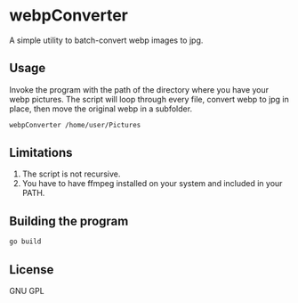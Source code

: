 # webpConverter
A simple utility to batch-convert webp images to jpg.

## Usage
Invoke the program with the path of the directory where you have your webp pictures. The script will loop through every file, convert webp to jpg in place, then move the original webp in a subfolder.

```bash
webpConverter /home/user/Pictures
```

## Limitations
1. The script is not recursive.
2. You have to have ffmpeg installed on your system and included in your PATH.

## Building the program
```bash
go build
```

## License
GNU GPL